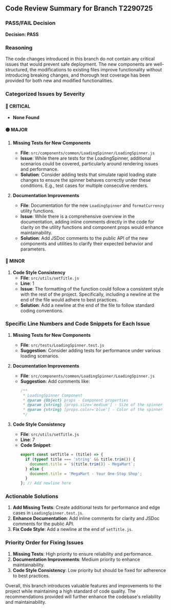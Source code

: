 ## Code Review Summary for Branch T2290725

### PASS/FAIL Decision
**Decision: PASS**

### Reasoning
The code changes introduced in this branch do not contain any critical issues that would prevent safe deployment. The new components are well-structured, the modifications to existing files improve functionality without introducing breaking changes, and thorough test coverage has been provided for both new and modified functionalities.

### Categorized Issues by Severity
#### 🔴 CRITICAL
- **None Found**

#### 🟡 MAJOR
1. **Missing Tests for New Components**
   - **File**: `src/components/common/LoadingSpinner/LoadingSpinner.js`
   - **Issue**: While there are tests for the LoadingSpinner, additional scenarios could be covered, particularly around rendering issues and performance.
   - **Solution**: Consider adding tests that simulate rapid loading state changes to ensure the spinner behaves correctly under these conditions. E.g., test cases for multiple consecutive renders.

2. **Documentation Improvements**
   - **File**: Documentation for the new `LoadingSpinner` and `formatCurrency` utility functions.
   - **Issue**: While there is a comprehensive overview in the documentation, adding inline comments directly in the code for clarity on the utility functions and component props would enhance maintainability.
   - **Solution**: Add JSDoc comments to the public API of the new components and utilities to clarify their expected behavior and parameters.

#### 🔵 MINOR
1. **Code Style Consistency**
   - **File**: `src/utils/setTitle.js`
   - **Line**: 1
   - **Issue**: The formatting of the function could follow a consistent style with the rest of the project. Specifically, including a newline at the end of the file would adhere to best practices.
   - **Solution**: Add a newline at the end of the file to follow standard coding conventions.

### Specific Line Numbers and Code Snippets for Each Issue
1. **Missing Tests for New Components**
   - **File**: `src/tests/LoadingSpinner.test.js`
   - **Suggestion**: Consider adding tests for performance under various loading scenarios.

2. **Documentation Improvements**
   - **File**: `src/components/common/LoadingSpinner/LoadingSpinner.js`
   - **Suggestion**: Add comments like:
     ```javascript
     /**
      * LoadingSpinner Component
      * @param {Object} props - Component properties
      * @param {string} [props.size='medium'] - Size of the spinner
      * @param {string} [props.color='blue'] - Color of the spinner
      */
     ```

3. **Code Style Consistency**
   - **File**: `src/utils/setTitle.js`
   - **Line**: 7
   - **Code Snippet**:
     ```javascript
     export const setTitle = (title) => {
       if (typeof title === 'string' && title.trim()) {
         document.title = `${title.trim()} - MegaMart`;
       } else {
         document.title = 'MegaMart - Your One-Stop Shop';
       }
     }; // Add newline here
     ```

### Actionable Solutions
1. **Add Missing Tests**: Create additional tests for performance and edge cases in `LoadingSpinner.test.js`.
2. **Enhance Documentation**: Add inline comments for clarity and JSDoc comments for the public API.
3. **Fix Code Style**: Add a newline at the end of `setTitle.js`.

### Priority Order for Fixing Issues
1. **Missing Tests**: High priority to ensure reliability and performance.
2. **Documentation Improvements**: Medium priority to enhance maintainability.
3. **Code Style Consistency**: Low priority but should be fixed for adherence to best practices.

Overall, this branch introduces valuable features and improvements to the project while maintaining a high standard of code quality. The recommendations provided will further enhance the codebase's reliability and maintainability.